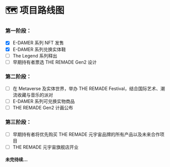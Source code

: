 # 🗺 项目路线图

### 第一阶段：

* [x] E-DAMER 系列 NFT 发售
* [x] E-DAMER 系列兑换实体鞋
* [ ] The Legend 系列释出
* [ ] 早期持有者票选 THE REMADE Gen2 设计

### 第二阶段：

* [ ] 在 Metaverse 及实体世界，举办 THE REMADE Festival，结合国际艺术、潮流收藏与音乐的派对
* [ ] E-DAMER 系列可兑换实物商品
* [ ] THE REMADE Gen2 计画公布

### 第三阶段：

* [ ] 早期持有者将优先购买 THE REMADE 元宇宙品牌的所有产品以及未来合作项目
* [ ] THE REMADE 元宇宙旗舰店开业

#### 未完待续…
